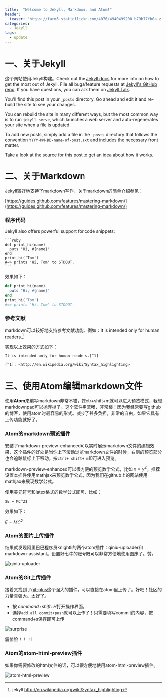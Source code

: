 ```yaml
---
title:  "Welcome to Jekyll, Markdown, and Atom!"
header:
  teaser: "https://farm5.staticflickr.com/4076/4940499208_b79b77fb0a_z.jpg"
categories:
  - Jekyll
tags:
  - update
---
```


# 一、关于Jekyll

这个网站使用Jekyll构建。Check out the [Jekyll docs][jekyll-docs] for more info on how to get the most out of Jekyll. File all bugs/feature requests at [Jekyll's GitHub repo][jekyll-gh]. If you have questions, you can ask them on [Jekyll Talk][jekyll-talk].

[jekyll-docs]: http://jekyllrb.com/docs/home
[jekyll-gh]:   https://github.com/jekyll/jekyll
[jekyll-talk]: https://talk.jekyllrb.com/


You'll find this post in your `_posts` directory. Go ahead and edit it and re-build the site to see your changes.

You can rebuild the site in many different ways, but the most common way is to run `jekyll serve`, which launches a web server and auto-regenerates your site when a file is updated.

To add new posts, simply add a file in the `_posts` directory that follows the convention `YYYY-MM-DD-name-of-post.ext` and includes the necessary front matter.

Take a look at the source for this post to get an idea about how it works.


# 二、关于Markdown

Jekyll较好地支持了markdown写作，关于markdown的简单介绍参见：

[https://guides.github.com/features/mastering-markdown/](https://guides.github.com/features/mastering-markdown/)

### 程序代码

Jekyll also offers powerful support for code snippets:

    ```ruby
    def print_hi(name)
      puts "Hi, #{name}"
    end
    print_hi('Tom')
    #=> prints 'Hi, Tom' to STDOUT.
    ```

效果如下：


```ruby
def print_hi(name)
  puts "Hi, #{name}"
end
print_hi('Tom')
#=> prints 'Hi, Tom' to STDOUT.
```

### 参考文献

markdown可以较好地支持参考文献功能。例如：It is intended only for human readers.[^1]

[^1]: jekyll <http://en.wikipedia.org/wiki/Syntax_highlighting>

实现以上效果的方式如下：

```jekyll
It is intended only for human readers.[^1]

[^1]: <http://en.wikipedia.org/wiki/Syntax_highlighting>
```


# 三、使用Atom编辑markdown文件

使用**Atom**来编写markdown非常不错，按ctr+shift+m就可以进入预览模式，我想markdownpad可以抛弃掉了。这个软件更流畅，非常棒！因为我经常要写github的博客，使用atom时最容易的形式。减少了甚多负担，非常的自由，如果它具有上传功能就好了。

### Atom的markdown预览插件

安装了markdown-preview-enhanced可以实时展示markdown文件的编辑效果，这个插件的好处是当你上下滚动浏览markdown文件的时候，右侧的预览部分也会追踪鼠标上下移动。按```ctrl+ shift+ m```即可进入预览。

markdown-preview-enhanced可以很方便的预览数学公式，比如 $x = y^2$。推荐设置本插件使用mathjax来预览数学公式，因为我们在github上的网站使用mathjax来展现数学公式。

使用美元符号和latex格式的数学公式即可，比如：

    $E = MC^2$

效果如下：

$E = MC^2$



### Atom的图片上传插件

结果就发现阿里巴巴程序员knightli的两个atom插件：qiniu-uploader和markdown-assistant。设置好七牛的账号既可以非常方便地使用图床了。赞。

![qiniu-uploader](http://oaf2qt3yk.bkt.clouddn.com/1895b6670f7276a1f10903cf1305e686.png)

### Atom的Git上传插件

接着又找到了[git-plus](https://atom.io/packages/git-plus)这个强大的插件，可以直接在atom里上传了。好吧！社区的力量真强大。太好了。

- 按 *command+shift+H*打开操作界面。
- 选择`add all commit+push`就可以上传了！只需要填写commit的内容，按command+s保存即可上传

![surprise](http://oaf2qt3yk.bkt.clouddn.com/7497f687c919c447882fd0abd4d68bc2.png)

震惊脸！！！!


### Atom的atom-html-preview插件

如果你需要修改的html文件的话，可以很方便地使用atom-html-preview插件。

![atom-html-preview](http://oaf2qt3yk.bkt.clouddn.com/d832f904c15079ed7f38816a5407c1b6.png)
